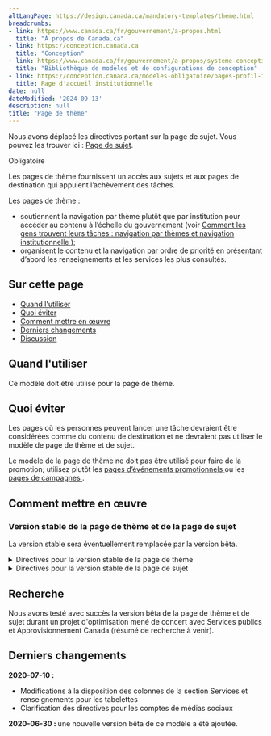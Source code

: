 ```yaml
---
altLangPage: https://design.canada.ca/mandatory-templates/theme.html
breadcrumbs:
- link: https://www.canada.ca/fr/gouvernement/a-propos.html
  title: "À propos de Canada.ca"
- link: https://conception.canada.ca
  title: "Conception"
- link: https://www.canada.ca/fr/gouvernement/a-propos/systeme-conception/bibliotheque-modeles.html
  title: "Bibliothèque de modèles et de configurations de conception"
- link: https://conception.canada.ca/modeles-obligatoire/pages-profil-institutionnel.html
  title: Page d'accueil institutionnelle
date: null
dateModified: '2024-09-13'
description: null
title: "Page de thème"
---
```

<section class="alert alert-info">
<p>Nous avons déplacé les directives portant sur la page de sujet. Vous pouvez les trouver ici : <a href="sujet.html">Page de sujet</a>.</p>
</section>


<p>
 <span class="label label-danger">
  Obligatoire
 </span>
</p>

<p>
 Les pages de thème fournissent un accès aux sujets et aux pages de destination qui appuient l’achèvement des tâches.
</p>

<p>
 Les pages de thème&nbsp;:
</p>

<ul>
 <li>
  soutiennent la navigation par thème plutôt que par institution pour accéder au contenu à l’échelle du gouvernement (voir
  <a href="{{ site.url }}/specifications/information-trouvabilite/organiser-contenu.html#toc1">
   Comment les gens trouvent leurs tâches : navigation par thèmes et navigation institutionnelle
  </a>
  );
 </li>
 <li>
  organisent le contenu et la navigation par ordre de priorité en présentant d’abord les renseignements et les services les plus consultés.
 </li>
</ul>


<h2>
 Sur cette page
</h2>

<ul>
 <li>
  <a href="#utiliser">
   Quand l'utiliser
  </a>
 </li>
 <li>
  <a href="#eviter">
   Quoi éviter
  </a>
 </li>
 <li>
  <a href="#comment">
   Comment mettre en œuvre
  </a>
 </li>
 <li>
  <a href="#changements">
   Derniers changements
  </a>
 </li>
 <li>
  <a href="#discussion">
   Discussion
  </a>
 </li>
</ul>


<section>
 <h2 id="utiliser">
  Quand l'utiliser
 </h2>
 <p>
  Ce modèle doit être utilisé pour la page de thème. 
 </p>
</section>

<section>
 <h2 id="eviter">
  Quoi éviter
 </h2>
 <p>
  Les pages où les personnes peuvent lancer une tâche devraient être considérées comme du contenu de destination et ne devraient pas utiliser le modèle de page de thème et de sujet.
 </p>
 <p>
  Le modèle de la page de thème ne doit pas être utilisé pour faire de la promotion; utilisez plutôt les
  <a href="../modeles-recommandes/pages-evenements-promotionnels.html">
   pages d’événements promotionnels
  </a>
  ou les
  <a href="../modeles-recommandes/pages-campagnes.html">
   pages de campagnes
  </a>
  .
 </p>
</section>

<section>
 <h2 id="comment">
  Comment mettre en œuvre
 </h2>
</section>

<section>
 <h3>
  Version stable de la page de thème et de la page de sujet
 </h3>
 <p>
  La version stable sera éventuellement remplacée par la version bêta.
 </p>
 <details>
  <summary>
   Directives pour la version stable de la page de thème
  </summary>
  <div class="btn-group mrgn-bttm-sm">
   <button class="btn btn-default wb-toggle" data-toggle='{"selector": "details", "parent": "#template-elements", "type": "on"}' type="button">
    Développer tout
   </button>
   <button class="btn btn-default wb-toggle" data-toggle='{"selector": "details", "parent": "#template-elements", "type": "off"}' type="button">
    Réduire tout
   </button>
  </div>
  <div class="row">
   <div class="col-lg-6 pull-right">
    <figure class="mrgn-bttm-lg">
     <figcaption class="text-center">
      <b>
       Modèle de page de thème
      </b>
     </figcaption>
     <img alt="Modèle de page de thème indiquant les parties qui composent sa structure. Lire de haut en bas et de gauche à droite. Plus de détails au sujet de ce graphique se retrouvent dans le texte entourant l’image." class="full-width" src="../images/theme-page-fr.jpg"/>
    </figure>
   </div>
   <div class="col-lg-6 pull-left">
    <section id="template-elements">
     <section>
      <h3>
       1 : Titre du thème
      </h3>
      <p>
       <span class="label label-danger">
        Obligatoire
       </span>
      </p>
      <p>
       Décrit le thème et le contenu de la page
      </p>
      <ul class="list-unstyled">
       <li id="element2">
        <details class="mrgn-bttm-sm">
         <summary class="wb-toggle" data-toggle='{"print":"on"}'>
          <strong>
           Présentation
          </strong>
         </summary>
         <ul>
          <li>
           Le titre du thème doit être une balise H1 unique.
          </li>
          <li>
           Il doit être la première composante de la page.
          </li>
         </ul>
        </details>
       </li>
      </ul>
     </section>
     <section>
      <h3>
       2 : Paragraphe d’introduction du thème
      </h3>
      <p>
       <span class="label label-danger">
        Obligatoire
       </span>
      </p>
      <p>
       Décrit les tâches principales (services et renseignements) et les sujets accessibles sur cette page
      </p>
      <ul class="list-unstyled">
       <li id="element3">
        <details class="mrgn-bttm-sm">
         <summary class="wb-toggle" data-toggle='{"print":"on"}'>
          <strong>
           Contenu
          </strong>
         </summary>
         <ul>
          <li>
           Elle donne un aperçu de l’ensemble des tâches principales pouvant être accomplies sur un thème donné.
          </li>
          <li>
           Le texte doit être court et concis.
          </li>
          <li>
           Le contenu est rédigé pour un niveau de scolarité secondaire (pointage de 100 et moins dans
           <a href="http://www.scolarius.com/">
            Scolarius
           </a>
           ).
          </li>
         </ul>
        </details>
       </li>
       <li id="element4">
        <details class="mrgn-bttm-sm">
         <summary class="wb-toggle" data-toggle='{"print":"on"}'>
          <strong>
           Présentation
          </strong>
         </summary>
         <ul>
          <li>
           Cette composante figure sous le titre du thème.
          </li>
          <li>
           Elle se trouve à la gauche du carrousel du thème.
          </li>
         </ul>
        </details>
       </li>
      </ul>
     </section>
     <section>
      <h3>
       3 : Carrousel du thème
      </h3>
      <p>
       <span class="label label-info">
        Facultative
       </span>
      </p>
      <p>
       Présente les tâches principales et les renseignements pertinents propres au thème en temps opportun
      </p>
      <ul class="list-unstyled">
       <li id="element5">
        <details class="mrgn-bttm-sm">
         <summary class="wb-toggle" data-toggle='{"print":"on"}'>
          <strong>
           Contenu
          </strong>
         </summary>
         <ul>
          <li>
           Utilisez la configuration
           <a href="../configurations-conception-communes/carrousels.html">
            Carrousels
           </a>
           .
          </li>
         </ul>
        </details>
       </li>
       <li id="element6">
        <details class="mrgn-bttm-sm">
         <summary class="wb-toggle" data-toggle='{"print":"on"}'>
          <strong>
           Présentation
          </strong>
         </summary>
         <ul>
          <li>
           Le carrousel du thème figure en haut de la page.
          </li>
          <li>
           Il se trouve à droite du paragraphe d’introduction du thème.
          </li>
         </ul>
        </details>
       </li>
      </ul>
     </section>
     <section>
      <h3>
       4 : Réseaux de médias sociaux du thème
      </h3>
      <p>
       <span class="label label-warning">
        Conditionnelle
       </span>
      </p>
      <p>
       Présente les réseaux de médias sociaux propres au thème
      </p>
      <ul class="list-unstyled">
       <li id="element7">
        <details class="mrgn-bttm-sm">
         <summary class="wb-toggle" data-toggle='{"print":"on"}'>
          <strong>
           Contenu
          </strong>
         </summary>
         <ul>
          <li>
           Cette composante est obligatoire lorsqu’il y a un ou plusieurs réseaux de médias sociaux liés au thème qui existent.
          </li>
          <li>
           Utilisez la configuration
           <a href="../configurations-conception-communes/bloc-medias-sociaux.html">
            Bloc des réseaux de médias sociaux (fenêtre « Suivez »)
           </a>
           .
          </li>
         </ul>
        </details>
       </li>
       <li id="element8">
        <details class="mrgn-bttm-sm">
         <summary class="wb-toggle" data-toggle='{"print":"on"}'>
          <strong>
           Présentation
          </strong>
         </summary>
         <ul>
          <li>
           Cette composante figure sous le paragraphe d’introduction du thème.
          </li>
         </ul>
        </details>
       </li>
      </ul>
     </section>
     <section>
      <h3>
       5 : Services et renseignements
      </h3>
      <p>
       <span class="label label-danger">
        Obligatoire
       </span>
      </p>
      <p>
       Présente les sujets propres au thème
      </p>
      <ul class="list-unstyled">
       <li id="element9">
        <details class="mrgn-bttm-sm">
         <summary class="wb-toggle" data-toggle='{"print":"on"}'>
          <strong>
           Contenu
          </strong>
         </summary>
         <ul>
          <li>
           Utilisez la configuration
           <a href="../configurations-conception-communes/services-renseignements.html">
            Services et renseignements
           </a>
           .
          </li>
         </ul>
        </details>
       </li>
       <li id="element10">
        <details class="mrgn-bttm-sm">
         <summary class="wb-toggle" data-toggle='{"print":"on"}'>
          <strong>
           Présentation
          </strong>
         </summary>
         <ul>
          <li>
           Cette composante figure sous les réseaux de médias sociaux propres au thème et à gauche de la section « En demande ».
          </li>
          <li>
           L’étiquette de l’en-tête est « Services et renseignements ».
          </li>
         </ul>
        </details>
       </li>
      </ul>
     </section>
     <section>
      <h3>
       6 : En demande
      </h3>
      <p>
       <span class="label label-danger">
        Obligatoire
       </span>
      </p>
      <p>
       Présente les services et renseignements les plus demandés propres au thème
      </p>
      <ul class="list-unstyled">
       <li id="element11">
        <details class="mrgn-bttm-sm">
         <summary class="wb-toggle" data-toggle='{"print":"on"}'>
          <strong>
           Contenu
          </strong>
         </summary>
         <ul>
          <li>
           Utilisez la configuration
           <a href="../configurations-conception-communes/en-demande.html">
            En demande
           </a>
           .
          </li>
         </ul>
        </details>
       </li>
       <li id="element12">
        <details class="mrgn-bttm-sm">
         <summary class="wb-toggle" data-toggle='{"print":"on"}'>
          <strong>
           Présentation
          </strong>
         </summary>
         <ul>
          <li>
           Cette composante se trouve à droite de « Services et renseignements ».
          </li>
          <li>
           L’étiquette de l’en-tête est « En demande ».
          </li>
         </ul>
        </details>
       </li>
      </ul>
     </section>
     <section>
      <h3>
       7 : Autres renseignements pour les
      </h3>
      <p>
       <span class="label label-warning">
        Conditionnelle
       </span>
      </p>
      <p>
       Liens menant à des renseignements intéressant les publics cibles à l’échelle du gouvernement
      </p>
      <ul class="list-unstyled">
       <li id="element13">
        <details class="mrgn-bttm-sm">
         <summary class="wb-toggle" data-toggle='{"print":"on"}'>
          <strong>
           Contenu
          </strong>
         </summary>
         <ul>
          <li>
           Cette composante est obligatoire lorsqu’il y a une ou plusieurs pages de public cible à l’échelle du gouvernement ou de pages de sujets liées au thème qui existent.
          </li>
          <li>
           Utilisez la configuration
           <a href="../configurations-conception-communes/autres-renseignements.html">
            Autres renseignements pour les
           </a>
           .
          </li>
         </ul>
        </details>
       </li>
       <li id="element14">
        <details class="mrgn-bttm-sm">
         <summary class="wb-toggle" data-toggle='{"print":"on"}'>
          <strong>
           Présentation
          </strong>
         </summary>
         <ul>
          <li>
           Cette composante se trouve sous la section « En demande ».
          </li>
          <li>
           L’étiquette de l’en-tête est « Autres renseignements pour les ».
          </li>
         </ul>
        </details>
       </li>
      </ul>
     </section>
     <section>
      <h3>
       8 : Section « En vedette » du thème
      </h3>
      <p>
       <span class="label label-danger">
        Obligatoire
       </span>
      </p>
      <p>
       Fait la promotion des activités en cours propres au thème, menées par les ministères et organismes à l’échelle du
       <abbr title="Gouvernement du Canada">
        GC
       </abbr>
      </p>
      <ul class="list-unstyled">
       <li id="element15">
        <details class="mrgn-bttm-sm">
         <summary class="wb-toggle" data-toggle='{"print":"on"}'>
          <strong>
           Contenu
          </strong>
         </summary>
         <ul>
          <li>
           Utilisez la configuration
           <a href="../configurations-conception-communes/vignettes-promotionnelles.html">
            Promotions contextuelles
           </a>
           .
          </li>
         </ul>
        </details>
       </li>
       <li id="element16">
        <details class="mrgn-bttm-sm">
         <summary class="wb-toggle" data-toggle='{"print":"on"}'>
          <strong>
           Présentation
          </strong>
         </summary>
         <ul>
          <li>
           Cette composante se trouve en dessous de « Services et renseignements ».
          </li>
         </ul>
        </details>
       </li>
      </ul>
     </section>
    </section>
   </div>
  </div>
  <h2 id="exemples">
   Exemples concrets
  </h2>
  <ul>
   <li>
    <a href="http://wet-boew.github.io/themes-dist/GCWeb/theme-fr.html">
     Exemple concret en français
    </a>
    (sur GitHub)
   </li>
   <li>
    <a href="http://wet-boew.github.io/themes-dist/GCWeb/theme-en.html">
     Exemple concret en anglais
    </a>
    (sur GitHub)
   </li>
  </ul>
  <h2 id="navigation">
   Navigation de l’utilisateur
  </h2>
  <p>
   Le site Canada.ca s’articule autour de 15 thèmes fondés sur une analyse des tâches principales (renseignements et services les plus demandés) à l’échelle du gouvernement du Canada.
  </p>
  <p>
   S’ils mettent l’accent sur les tâches principales liées aux renseignements et à la prestation des services, les thèmes donnent également un aperçu des activités du gouvernement du Canada menées à bien pour contribuer à la prestation des programmes et services (par exemple, recherches, consultations, élaboration de politiques).
  </p>
  <figure class="mrgn-bttm-lg">
   <figcaption class="text-center">
    <b>
     Diagramme de la façon de naviguer
    </b>
   </figcaption>
   <img alt="Diagramme de la façon de naviguer vers les pages de thème dans le site Canada.ca. La version textuelle se trouve ci-dessous :" class="img-responsive center-block" src="https://www.canada.ca/content/dam/tbs-sct/images/government-communications/canada-content-style-guide/theme-pages-ia-fra.png"/>
   <details>
    <summary class="wb-toggle" data-toggle='{"print":"on"}'>
     Version textuelle
    </summary>
    <p>
     On peut accéder aux pages de thème à partir de la page d’accueil du site Canada.ca.
    </p>
   </details>
  </figure>
 </details>
</section>




<details>
 <summary>
  Directives pour la version stable de la page de sujet
 </summary>
 <div class="btn-group mrgn-bttm-sm">
  <button class="btn btn-default wb-toggle" data-toggle='{"selector": "details", "parent": "#template-elements", "type": "on"}' type="button">
   Développer tout
  </button>
  <button class="btn btn-default wb-toggle" data-toggle='{"selector": "details", "parent": "#template-elements", "type": "off"}' type="button">
   Réduire tout
  </button>
 </div>
 <div class="row">
  <div class="col-lg-6 pull-right">
   <figure class="mrgn-bttm-lg">
    <figcaption class="text-center">
     <b>
      Modèle de page de sujets
     </b>
    </figcaption>
    <img alt="Modèle de page de sujets indiquant les parties qui composent sa structure. Lire de haut en bas et de gauche à droite. Plus de détails au sujet de ce graphique se retrouvent dans le texte entourant l’image." class="full-width" src="https://www.canada.ca/content/dam/tbs-sct/images/government-communications/canada-content-style-guide/topic-page-fra-02.jpg"/>
   </figure>
  </div>
  <div class="col-lg-6 pull-left">
   <section id="template-elements">
    <section>
     <h3>
      1 : Titre du sujet
     </h3>
     <p>
      <span class="label label-danger">
       Obligatoire
      </span>
     </p>
     <p>
      Décrit le sujet et le contenu de la page
     </p>
     <ul class="list-unstyled">
      <li id="element1">
       <details class="mrgn-bttm-sm">
        <summary class="wb-toggle" data-toggle='{"print":"on"}'>
         <strong>
          Présentation
         </strong>
        </summary>
        <ul>
         <li>
          Le titre du sujet doit être une balise H1 unique.
         </li>
         <li>
          Il doit être la première composante de la page.
         </li>
        </ul>
       </details>
      </li>
     </ul>
    </section>
    <section>
     <h3>
      2 : Paragraphe d’introduction sur le sujet
     </h3>
     <p>
      <span class="label label-danger">
       Obligatoire
      </span>
     </p>
     <p>
      Décrit la page de sujets actuelle
     </p>
     <ul class="list-unstyled">
      <li id="element2">
       <details class="mrgn-bttm-sm">
        <summary class="wb-toggle" data-toggle='{"print":"on"}'>
         <strong>
          Contenu
         </strong>
        </summary>
        <ul>
         <li>
          Fournit un aperçu des tâches principales ou des sous-sujets auxquels on peut accéder à partir du sujet actuel
         </li>
         <li>
          Le texte doit être court et concis.
         </li>
         <li>
          Le contenu est rédigé pour un niveau de scolarité secondaire (pointage de 100 et moins dans
          <a href="http://www.scolarius.com/">
           Scolarius
          </a>
          ).
         </li>
        </ul>
       </details>
      </li>
      <li id="element3">
       <details class="mrgn-bttm-sm">
        <summary class="wb-toggle" data-toggle='{"print":"on"}'>
         <strong>
          Présentation
         </strong>
        </summary>
        <ul>
         <li>
          Cette composante figure sous le titre du sujet.
         </li>
         <li>
          Elle se trouve à la gauche de l’image du sujet.
         </li>
        </ul>
       </details>
      </li>
     </ul>
    </section>
    <section>
     <h3>
      3 : Image du sujet
     </h3>
     <p>
      <span class="label label-info">
       Facultative
      </span>
     </p>
     <p>
      Appuie et renforce les messages clés fournis sur la page de sujet
     </p>
     <ul class="list-unstyled">
      <li id="element4">
       <details class="mrgn-bttm-sm">
        <summary class="wb-toggle" data-toggle='{"print":"on"}'>
         <strong>
          Contenu
         </strong>
        </summary>
        <ul>
         <li>
          L’image doit correspondre aux messages clés se rapportant au sujet.
         </li>
         <li>
          L’image peut être affichée ailleurs sur le site.
         </li>
         <li>
          Les carrousels ne sont pas permis sur les pages de sujets.
         </li>
         <li>
          Utilisez la configuration
          <a href="../configurations-conception-communes/images.html">
           Images
          </a>
          .
         </li>
        </ul>
       </details>
      </li>
      <li id="element5">
       <details class="mrgn-bttm-sm">
        <summary class="wb-toggle" data-toggle='{"print":"on"}'>
         <strong>
          Présentation
         </strong>
        </summary>
        <ul>
         <li>
          L’image du sujet figure en haut de la page.
         </li>
         <li>
          Elle se trouve à la droite du paragraphe d’introduction.
         </li>
         <li>
          L’image n’est pas assortie d’un hyperlien.
         </li>
         <li>
          Consultez la
          <a href="http://wet-boew.github.io/themes-dist/GCWeb/index-fr.html">
           page GitHub sur Canada.ca
          </a>
          pour obtenir des détails sur la taille des images.
         </li>
        </ul>
       </details>
      </li>
     </ul>
    </section>
    <section>
     <h3>
      4 : Réseaux de médias sociaux du sujet
     </h3>
     <p>
      <span class="label label-info">
       Facultative
      </span>
     </p>
     <p>
      Présente les réseaux de médias sociaux propres au sujet
     </p>
     <ul class="list-unstyled">
      <li id="element6">
       <details class="mrgn-bttm-sm">
        <summary class="wb-toggle" data-toggle='{"print":"on"}'>
         <strong>
          Contenu
         </strong>
        </summary>
        <ul>
         <li>
          Utilisez la configuration
          <a href="../configurations-conception-communes/bloc-medias-sociaux.html">
           Bloc des réseaux de médias sociaux (fenêtre « Suivez »)
          </a>
          .
         </li>
        </ul>
       </details>
      </li>
      <li id="element7">
       <details class="mrgn-bttm-sm">
        <summary class="wb-toggle" data-toggle='{"print":"on"}'>
         <strong>
          Présentation
         </strong>
        </summary>
        <ul>
         <li>
          Cette composante se trouve sous le paragraphe d’introduction du sujet.
         </li>
        </ul>
       </details>
      </li>
     </ul>
    </section>
    <section>
     <h3>
      5 : Services et renseignements
     </h3>
     <p>
      <span class="label label-danger">
       Obligatoire
      </span>
     </p>
     <p>
      Énumère les sous-sujets et le contenu de destination liés au sujet actuel
     </p>
     <ul class="list-unstyled">
      <li id="element8">
       <details class="mrgn-bttm-sm">
        <summary class="wb-toggle" data-toggle='{"print":"on"}'>
         <strong>
          Contenu
         </strong>
        </summary>
        <ul>
         <li>
          Utilisez la configuration
          <a href="../configurations-conception-communes/services-renseignements.html">
           Services et renseignements
          </a>
          .
         </li>
        </ul>
       </details>
      </li>
      <li id="element9">
       <details class="mrgn-bttm-sm">
        <summary class="wb-toggle" data-toggle='{"print":"on"}'>
         <strong>
          Présentation
         </strong>
        </summary>
        <ul>
         <li>
          Cette composante se trouve sous les réseaux de médias sociaux liées au sujet et à gauche de « En demande ».
         </li>
        </ul>
       </details>
      </li>
     </ul>
    </section>
    <section>
     <h3>
      6 : En demande
     </h3>
     <p>
      <span class="label label-danger">
       Obligatoire
      </span>
      sur les pages de thème et les pages de sujet du premier niveau
     </p>
     <p>
      Comprend des tâches principales pour le sujet actuel
     </p>
     <ul class="list-unstyled">
      <li id="element10">
       <details class="mrgn-bttm-sm">
        <summary class="wb-toggle" data-toggle='{"print":"on"}'>
         <strong>
          Contenu
         </strong>
        </summary>
        <ul>
         <li>
          Utilisez la configuration
          <a href="../configurations-conception-communes/en-demande.html">
           En demande
          </a>
          .
         </li>
        </ul>
       </details>
      </li>
      <li id="element11">
       <details class="mrgn-bttm-sm">
        <summary class="wb-toggle" data-toggle='{"print":"on"}'>
         <strong>
          Présentation
         </strong>
        </summary>
        <ul>
         <li>
          Cette composante se trouve à droite de « Services et renseignements ».
         </li>
        </ul>
       </details>
      </li>
     </ul>
    </section>
    <section>
     <h3>
      7 : Collaborateurs
     </h3>
     <p>
      <span class="label label-danger">
       Obligatoire
      </span>
     </p>
     <p>
      Liens menant aux institutions qui soutiennent le sujet
     </p>
     <ul class="list-unstyled">
      <li id="element12">
       <details class="mrgn-bttm-sm">
        <summary class="wb-toggle" data-toggle='{"print":"on"}'>
         <strong>
          Contenu
         </strong>
        </summary>
        <ul>
         <li>
          Utilisez la configuration
          <a href="../configurations-conception-communes/collaborateurs.html">
           Collaborateurs
          </a>
          .
         </li>
        </ul>
       </details>
      </li>
      <li id="element13">
       <details class="mrgn-bttm-sm">
        <summary class="wb-toggle" data-toggle='{"print":"on"}'>
         <strong>
          Présentation
         </strong>
        </summary>
        <ul>
         <li>
          Cette composante se trouve sous la section « En demande ».
         </li>
        </ul>
       </details>
      </li>
     </ul>
    </section>
    <section>
     <h3>
      8 : Autres renseignements pour les
     </h3>
     <p>
      <span class="label label-warning">
       Conditionnelle
      </span>
     </p>
     <p>
      Fournit des liens aux renseignements destinés au public à l’échelle du gouvernement
     </p>
     <ul class="list-unstyled">
      <li id="element14">
       <details class="mrgn-bttm-sm">
        <summary class="wb-toggle" data-toggle='{"print":"on"}'>
         <strong>
          Contenu
         </strong>
        </summary>
        <ul>
         <li>
          Ce composant est obligatoire lorsqu’il y un ou plusieurs [sujets] liés aux pages destinées aux publics à l’échelle du gouvernement.
         </li>
         <li>
          Utilisez la configuration
          <a href="../configurations-conception-communes/autres-renseignements.html">
           Autres renseignements pour les
          </a>
          .
         </li>
        </ul>
       </details>
      </li>
      <li id="element15">
       <details class="mrgn-bttm-sm">
        <summary class="wb-toggle" data-toggle='{"print":"on"}'>
         <strong>
          Présentation
         </strong>
        </summary>
        <ul>
         <li>
          Cette composante figure sous la section « Collaborateurs ».
         </li>
        </ul>
       </details>
      </li>
     </ul>
    </section>
    <section>
     <h3>
      9 : Ce que nous faisons
     </h3>
     <p>
      <span class="label label-warning">
       Conditionnelle
      </span>
     </p>
     <p>
      Fournit des liens vers le contenu relatif à l’élaboration de politiques et programmes qui est le plus pertinent pour le sujet actuel
     </p>
     <ul class="list-unstyled">
      <li id="element16">
       <details class="mrgn-bttm-sm">
        <summary class="wb-toggle" data-toggle='{"print":"on"}'>
         <strong>
          Contenu
         </strong>
        </summary>
        <ul>
         <li>
          Cette composante est obligatoire lorsqu’il existe un contenu relatif à l’élaboration de politiques et programmes liés au sujet actuel.
         </li>
         <li>
          Utilisez la configuration
          <a href="../configurations-conception-communes/ce-que-nous-faisons.html">
           Ce que nous faisons
          </a>
          .
         </li>
        </ul>
       </details>
      </li>
      <li id="element17">
       <details class="mrgn-bttm-sm">
        <summary class="wb-toggle" data-toggle='{"print":"on"}'>
         <strong>
          Présentation
         </strong>
        </summary>
        <ul>
         <li>
          Cette composante se trouve sous les sections « Services et renseignements » et « En demande ».
         </li>
        </ul>
       </details>
      </li>
     </ul>
    </section>
    <section>
     <h3>
      10 : Section « En vedette » du sujet
     </h3>
     <p>
      <span class="label label-info">
       Facultative
      </span>
     </p>
     <p>
      Fait la promotion des activités actuelles menées par les ministères et les organismes dans l’ensemble du
      <abbr title="Gouvernement du Canada">
       GC
      </abbr>
      qui sont liées au sujet actuel
     </p>
     <ul class="list-unstyled">
      <li id="element18">
       <details class="mrgn-bttm-sm">
        <summary class="wb-toggle" data-toggle='{"print":"on"}'>
         <strong>
          Contenu
         </strong>
        </summary>
        <ul>
         <li>
          Utilisez la configuration
          <a href="../configurations-conception-communes/vignettes-promotionnelles.html">
           Promotions contextuelles
          </a>
          .
         </li>
        </ul>
       </details>
      </li>
      <li id="element19">
       <details class="mrgn-bttm-sm">
        <summary class="wb-toggle" data-toggle='{"print":"on"}'>
         <strong>
          Présentation
         </strong>
        </summary>
        <ul>
         <li>
          Cette composante se trouve en dessous de « Ce que nous faisons ».
         </li>
        </ul>
       </details>
      </li>
     </ul>
    </section>
   </section>
  </div>
 </div>
 <h2 id="exemples">
  Exemples concrets
 </h2>
 <ul>
  <li>
   <a href="http://wet-boew.github.io/themes-dist/GCWeb/topic-fr.html">
    Exemple concret en français
   </a>
   (sur GitHub)
  </li>
  <li>
   <a href="http://wet-boew.github.io/themes-dist/GCWeb/topic-en.html">
    Exemple concret en anglais
   </a>
   (sur GitHub)
  </li>
 </ul>
 <h2 id="navigation">
  Navigation de l’utilisateur
 </h2>
 <p>
  Chacun des 15 thèmes consiste en un certain nombre de sujets qui traitent de toute la gamme de renseignements et de services ayant trait à ce thème qui sont offerts à l’échelle du gouvernement.
 </p>
 <p>
  Une page de sujet comprend :
 </p>
 <ul>
  <li>
   des liens menant aux renseignements et services les plus demandés ainsi que vers les politiques, les lois et règlements, les publications, les formulaires, les nouvelles, les consultations et les initiatives les plus pertinents;
  </li>
  <li>
   des liens d’entrée menant aux sujets secondaires connexes ainsi que des renvois croisés vers d’autres thèmes;
  </li>
  <li>
   des liens menant aux pages destinées aux publics cibles, le cas échéant.
  </li>
 </ul>
 <p>
  Le modèle pour les pages de sujet inclut un certain nombre de composantes obligatoires et facultatives afin de pouvoir s’adapter à la multitude de domaines possibles liés aux sujets se rapportant au
  <abbr title="Gouvernement du Canada">
   GC
  </abbr>
  .
 </p>
 <figure class="mrgn-bttm-lg">
  <figcaption class="text-center">
   <b>
    Diagramme de la façon de naviguer
   </b>
  </figcaption>
  <img alt="Diagramme de la façon de naviguer vers les pages de sujets dans le site Canada.ca. La version textuelle se trouve ci-dessous :" class="img-responsive center-block" src="https://www.canada.ca/content/dam/tbs-sct/images/government-communications/canada-content-style-guide/topic-pages-ia-fra.png"/>
  <details>
   <summary class="wb-toggle" data-toggle='{"print":"on"}'>
    Version textuelle
   </summary>
   <p>
    Navigation vers une page de sujets suit un des deux chemins :
   </p>
   <ul>
    <li>
     De la page d’accueil à une page thématique à une page de sujets
    </li>
    <li>
     De la page d’accueil à la page des ministères et organismes, à un profil institutionnel, à une page de sujets.
    </li>
   </ul>
  </details>
 </figure>
</details>


<section>
 <h2 id="recherche">
  Recherche
 </h2>
 <p>
  Nous avons testé avec succès la version bêta de la page de thème et de sujet durant un projet d'optimisation mené de concert avec Services publics et Approvisionnement Canada (résumé de recherche à venir).
 </p>
</section>

<section>
 <h2 id="changements">
  Derniers changements
 </h2>
 <p>
  <strong>
   2020-07-10 :
  </strong>
 </p>
 <ul>
  <li>
   Modifications à la disposition des colonnes de la section Services et renseignements pour les tabelettes
  </li>
  <li>
   Clarification des directives pour les comptes de médias sociaux
  </li>
 </ul>
 <p>
  <strong>
   2020-06-30 :
  </strong>
  une nouvelle version bêta de ce modèle a été ajoutée.
 </p>
</section>
